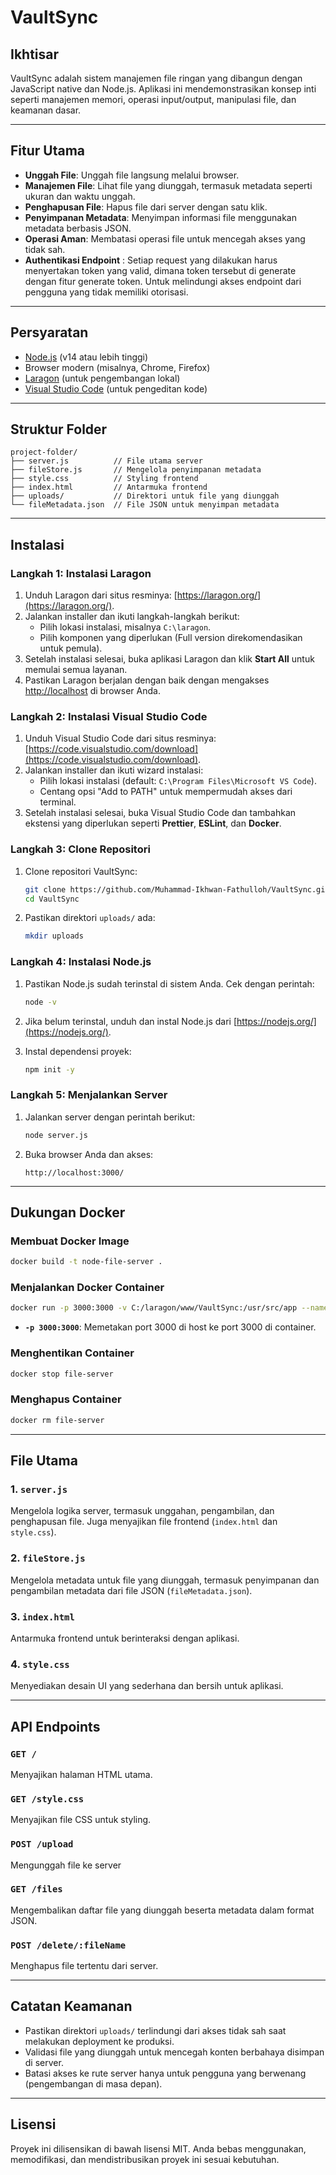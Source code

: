 # VaultSync

## Ikhtisar
VaultSync adalah sistem manajemen file ringan yang dibangun dengan JavaScript native dan Node.js. Aplikasi ini mendemonstrasikan konsep inti seperti manajemen memori, operasi input/output, manipulasi file, dan keamanan dasar.

---

## Fitur Utama
- **Unggah File**: Unggah file langsung melalui browser.
- **Manajemen File**: Lihat file yang diunggah, termasuk metadata seperti ukuran dan waktu unggah.
- **Penghapusan File**: Hapus file dari server dengan satu klik.
- **Penyimpanan Metadata**: Menyimpan informasi file menggunakan metadata berbasis JSON.
- **Operasi Aman**: Membatasi operasi file untuk mencegah akses yang tidak sah.
- **Authentikasi Endpoint** : Setiap request yang dilakukan harus menyertakan token yang valid, dimana token tersebut di generate dengan fitur generate token. Untuk melindungi akses endpoint dari pengguna yang tidak memiliki otorisasi.

---

## Persyaratan
- [Node.js](https://nodejs.org/) (v14 atau lebih tinggi)
- Browser modern (misalnya, Chrome, Firefox)
- [Laragon](https://laragon.org/) (untuk pengembangan lokal)
- [Visual Studio Code](https://code.visualstudio.com/download) (untuk pengeditan kode)

---

## Struktur Folder
```plaintext
project-folder/
├── server.js          // File utama server
├── fileStore.js       // Mengelola penyimpanan metadata
├── style.css          // Styling frontend
├── index.html         // Antarmuka frontend
├── uploads/           // Direktori untuk file yang diunggah
└── fileMetadata.json  // File JSON untuk menyimpan metadata
```

---

## Instalasi

### Langkah 1: Instalasi Laragon
1. Unduh Laragon dari situs resminya: [https://laragon.org/](https://laragon.org/).
2. Jalankan installer dan ikuti langkah-langkah berikut:
   - Pilih lokasi instalasi, misalnya `C:\laragon`.
   - Pilih komponen yang diperlukan (Full version direkomendasikan untuk pemula).
3. Setelah instalasi selesai, buka aplikasi Laragon dan klik **Start All** untuk memulai semua layanan.
4. Pastikan Laragon berjalan dengan baik dengan mengakses [http://localhost](http://localhost) di browser Anda.

### Langkah 2: Instalasi Visual Studio Code
1. Unduh Visual Studio Code dari situs resminya: [https://code.visualstudio.com/download](https://code.visualstudio.com/download).
2. Jalankan installer dan ikuti wizard instalasi:
   - Pilih lokasi instalasi (default: `C:\Program Files\Microsoft VS Code`).
   - Centang opsi "Add to PATH" untuk mempermudah akses dari terminal.
3. Setelah instalasi selesai, buka Visual Studio Code dan tambahkan ekstensi yang diperlukan seperti **Prettier**, **ESLint**, dan **Docker**.

### Langkah 3: Clone Repositori
1. Clone repositori VaultSync:
   ```bash
   git clone https://github.com/Muhammad-Ikhwan-Fathulloh/VaultSync.git
   cd VaultSync
   ```
2. Pastikan direktori `uploads/` ada:
   ```bash
   mkdir uploads
   ```

### Langkah 4: Instalasi Node.js
1. Pastikan Node.js sudah terinstal di sistem Anda. Cek dengan perintah:
   ```bash
   node -v
   ```
2. Jika belum terinstal, unduh dan instal Node.js dari [https://nodejs.org/](https://nodejs.org/).

3. Instal dependensi proyek:
   ```bash
   npm init -y
   ```

### Langkah 5: Menjalankan Server
1. Jalankan server dengan perintah berikut:
   ```bash
   node server.js
   ```
2. Buka browser Anda dan akses:
   ```
   http://localhost:3000/
   ```

---

## Dukungan Docker

### Membuat Docker Image

```bash
docker build -t node-file-server .
```

### Menjalankan Docker Container

```bash
docker run -p 3000:3000 -v C:/laragon/www/VaultSync:/usr/src/app --name file-server node-file-server
```

- **`-p 3000:3000`**: Memetakan port 3000 di host ke port 3000 di container.

### Menghentikan Container

```bash
docker stop file-server
```

### Menghapus Container

```bash
docker rm file-server
```

---

## File Utama

### 1. `server.js`
Mengelola logika server, termasuk unggahan, pengambilan, dan penghapusan file. Juga menyajikan file frontend (`index.html` dan `style.css`).

### 2. `fileStore.js`
Mengelola metadata untuk file yang diunggah, termasuk penyimpanan dan pengambilan metadata dari file JSON (`fileMetadata.json`).

### 3. `index.html`
Antarmuka frontend untuk berinteraksi dengan aplikasi.

### 4. `style.css`
Menyediakan desain UI yang sederhana dan bersih untuk aplikasi.

---

## API Endpoints

### `GET /`
Menyajikan halaman HTML utama.

### `GET /style.css`
Menyajikan file CSS untuk styling.

### `POST /upload`
Mengunggah file ke server 

### `GET /files`
Mengembalikan daftar file yang diunggah beserta metadata dalam format JSON.

### `POST /delete/:fileName`
Menghapus file tertentu dari server.

---

## Catatan Keamanan
- Pastikan direktori `uploads/` terlindungi dari akses tidak sah saat melakukan deployment ke produksi.
- Validasi file yang diunggah untuk mencegah konten berbahaya disimpan di server.
- Batasi akses ke rute server hanya untuk pengguna yang berwenang (pengembangan di masa depan).

---

## Lisensi
Proyek ini dilisensikan di bawah lisensi MIT. Anda bebas menggunakan, memodifikasi, dan mendistribusikan proyek ini sesuai kebutuhan.
